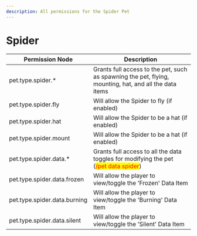 ```yaml
---
description: All permissions for the Spider Pet
---
```


# Spider
| Permission Node | Description |
| - | - |
| pet.type.spider.* | Grants full access to the pet, such as spawning the pet, flying, mounting, hat, and all the data items |
| pet.type.spider.fly | Will allow the Spider to fly (if enabled) |
| pet.type.spider.hat | Will allow the Spider to be a hat (if enabled) |
| pet.type.spider.mount | Will allow the Spider to be a hat (if enabled) |
| pet.type.spider.data.* | Grants full access to all the data toggles for modifying the pet (<mark style="color:red;">/pet data spider</mark>) |
| pet.type.spider.data.frozen | Will allow the player to view/toggle the 'Frozen' Data Item |
| pet.type.spider.data.burning | Will allow the player to view/toggle the 'Burning' Data Item |
| pet.type.spider.data.silent | Will allow the player to view/toggle the 'Silent' Data Item |

